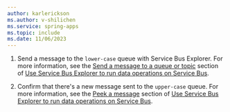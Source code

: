 ```yaml
---
author: karlerickson
ms.author: v-shilichen
ms.service: spring-apps
ms.topic: include
ms.date: 11/06/2023
---
```


<!-- 
For clarity of structure, a separate markdown file is used to describe how to validate the app.

[!INCLUDE [validate-event-driven-app](includes/quickstart-deploy-event-driven-app/validate-event-driven-app.md)]

-->

1. Send a message to the `lower-case` queue with Service Bus Explorer. For more information, see the [Send a message to a queue or topic](../../../../service-bus-messaging/explorer.md#send-a-message-to-a-queue-or-topic) section of [Use Service Bus Explorer to run data operations on Service Bus](../../../../service-bus-messaging/explorer.md).

1. Confirm that there's a new message sent to the `upper-case` queue. For more information, see the [Peek a message](../../../../service-bus-messaging/explorer.md#peek-a-message) section of [Use Service Bus Explorer to run data operations on Service Bus](../../../../service-bus-messaging/explorer.md).
